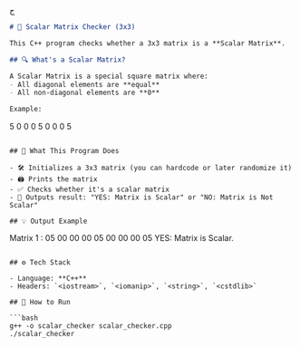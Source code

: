 ج
```markdown
# 🧮 Scalar Matrix Checker (3x3)

This C++ program checks whether a 3x3 matrix is a **Scalar Matrix**.

## 🔍 What's a Scalar Matrix?

A Scalar Matrix is a special square matrix where:
- All diagonal elements are **equal**
- All non-diagonal elements are **0**

Example:
```

5 0 0
0 5 0
0 0 5

```

## 🧾 What This Program Does

- 🛠 Initializes a 3x3 matrix (you can hardcode or later randomize it)
- 🖨 Prints the matrix
- ✅ Checks whether it's a scalar matrix
- 📢 Outputs result: "YES: Matrix is Scalar" or "NO: Matrix is Not Scalar"

## 💡 Output Example

```

Matrix 1 :
05  00  00
00  05  00
00  00  05
YES: Matrix is Scalar.

````

## ⚙️ Tech Stack

- Language: **C++**
- Headers: `<iostream>`, `<iomanip>`, `<string>`, `<cstdlib>`

## 🧪 How to Run

```bash
g++ -o scalar_checker scalar_checker.cpp
./scalar_checker
````

